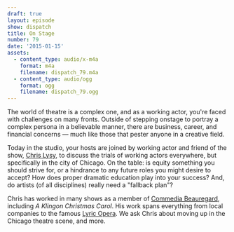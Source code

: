 ```yaml
---
draft: true
layout: episode
show: dispatch
title: On Stage
number: 79
date: '2015-01-15'
assets:
  - content_type: audio/x-m4a
    format: m4a
    filename: dispatch_79.m4a
  - content_type: audio/ogg
    format: ogg
    filename: dispatch_79.ogg
---
```

The world of theatre is a complex one, and as a working actor, you're faced with challenges on many fronts. Outside of stepping onstage to portray a complex persona in a believable manner, there are business, career, and financial concerns &mdash; much like those that pester anyone in a creative field.

Today in the studio, your hosts are joined by working actor and friend of the show, [Chris Lysy](http://chrislysy.com), to discuss the trials of working actors everywhere, but specifically in the city of Chicago. On the table: is equity something you should strive for, or a hindrance to any future roles you might desire to accept? How does proper dramatic education play into your success? And, do artists (of all disciplines) really need a "fallback plan"?

Chris has worked in many shows as a member of [Commedia Beauregard](http://cbtheatre.org), including *A Klingon Christmas Carol*. His work spans everything from local companies to the famous [Lyric Opera](http://www.lyricopera.org). We ask Chris about moving up in the Chicago theatre scene, and more.